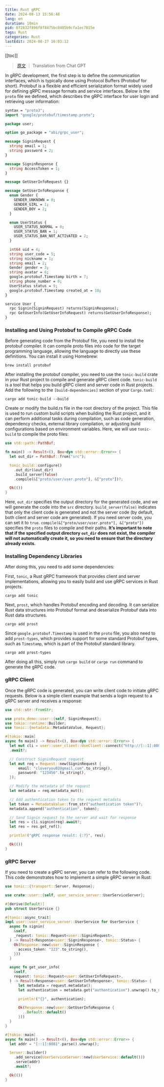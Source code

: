 ```yaml
---
title: Rust gRPC
date: 2024-08-13 15:56:48
lang: en
duration: 10min
pid: 072832f896f8f8475bc8405b9cfa1ec7015e
tags: Rust
categories: Rust
lastEdit: 2024-08-27 16:03:12
---
```

[[toc]]

> [原文](/posts/rust-grpc) ｜ Translation from Chat GPT

In gRPC development, the first step is to define the communication interfaces, which is typically done using Protocol Buffers (Protobuf for short). Protobuf is a flexible and efficient serialization format widely used for defining gRPC message formats and service interfaces. Below is the `proto` file we defined, which describes the gRPC interface for user login and retrieving user information:

```proto
syntax = "proto3";
import "google/protobuf/timestamp.proto";

package user;

option go_package = "abi/grpc_user";

message SigninRequest {
  string email = 1;
  string password = 2;
}

message SigninResponse {
  string AccessToken = 1;
}

message GetUserInfoRequest {}

message GetUserInfoResponse {
  enum Gender {
    GENDER_UNKNOWN = 0;
    GENDER_GIRL = 1;
    GENDER_BOY = 2;
  }

  enum UserStatus {
    USER_STATUS_NORMAL = 0;
    USER_STATUS_BAN = 1;
    USER_STATUS_BAN_NOT_ACTIVATED = 2;
  }

  int64 uid = 4;
  string user_code = 5;
  string nickname = 1;
  string email = 2;
  Gender gender = 3;
  string avatar = 6;
  google.protobuf.Timestamp birth = 7;
  string phone_number = 8;
  UserStatus status = 9;
  google.protobuf.Timestamp created_at = 10;
}

service User {
  rpc Signin(SigninRequest) returns(SigninResponse);
  rpc GetUserInfo(GetUserInfoRequest) returns(GetUserInfoResponse);
}
```

### Installing and Using Protobuf to Compile gRPC Code

Before generating code from the Protobuf file, you need to install the protobuf compiler. It can compile proto files into code for the target programming language, allowing the language to directly use these definitions. You can install it using Homebrew:

```shell
brew install protobuf
```

After installing the protobuf compiler, you need to use the `tonic-build` crate in your Rust project to compile and generate gRPC client code. `tonic-build` is a tool that helps you build gRPC client and server code in Rust projects. Add the following to the `[build-dependencies]` section of your `Cargo.toml`:

```shell
cargo add tonic-build --build
```

Create or modify the build.rs file in the root directory of the project. This file is used to run custom build scripts when building the Rust project, and it can perform additional tasks during compilation, such as code generation, dependency checks, external library compilation, or adjusting build configurations based on environment variables. Here, we will use `tonic-build` to compile the proto files:

```rust
use std::path::PathBuf;

fn main() -> Result<(), Box<dyn std::error::Error>> {
  let out_dir = PathBuf::from("src");

  tonic_build::configure()
    .out_dir(&out_dir)
    .build_server(false)
    .compile(&["proto/user/user.proto"], &["proto"])?;

  Ok(())
}
```

Here, `out_dir` specifies the output directory for the generated code, and we will generate the code into the `src` directory. `build_server(false)` indicates that only the client code is generated and not the server code (by default, both client and server code are generated). If you need server code, you can set it to `true`. `compile(&["proto/user/user.proto"], &["proto"])` specifies the `proto` files to compile and their paths. **It’s important to note that if the specified output directory `out_dir` does not exist, the compiler will not automatically create it, so you need to ensure that the directory already exists.**

### Installing Dependency Libraries

After doing this, you need to add some dependencies:

First, `tonic`, a Rust gRPC framework that provides client and server implementations, allowing you to easily build and use gRPC services in Rust projects.

```shell
cargo add tonic
```

Next, `prost`, which handles Protobuf encoding and decoding. It can serialize Rust data structures into Protobuf format and deserialize Protobuf data into Rust data structures.

```shell
cargo add prost
```

Since `google.protobuf.Timestamp` is used in the `proto` file, you also need to add `prost-types`, which provides support for some standard Protobuf types, such as `Timestamp`, which is part of the Protobuf standard library.

```shell
cargo add prost-types
```

After doing all this, simply run `cargo build` or `cargo run` command to generate the gRPC code.

### gRPC Client

Once the gRPC code is generated, you can write client code to initiate gRPC requests. Below is a simple client example that sends a login request to a gRPC server and receives a response:

```rust
use std::str::FromStr;

use proto_demo::user::{self, SigninRequest};
use tokio::runtime::Builder;
use tonic::{metadata::MetadataValue, Request};

#[tokio::main]
async fn main() -> Result<(), Box<dyn std::error::Error>> {
  let mut cli = user::user_client::UseClient::connect("http://[::1]:8081")
  .await?;

  // Construct SigninRequest request
  let mut req = Request::new(SigninRequest {
      email: "cloveryou02@gmail.com".to_string(),
      password: "123456".to_string(),
  });

  // Modify the metadata of the request
  let metadata = req.metadata_mut();

  // Add authentication token to the request metadata
  let token = MetadataValue::from_str("authentication token")?;
  metadata.append("authentication", token);

  // Send Signin request to the server and wait for response
  let res = cli.signin(req).await?;
  let res = res.get_ref();

  println!("gRPC response result: {:?}", res);

  Ok(())
}
```

### gRPC Server

If you need to create a gRPC server, you can refer to the following code. This code demonstrates how to implement a simple gRPC server in Rust:

```rust
use tonic::{transport::Server, Response};

use crate::user::{self, user_service_server::UserServiceServer};

#[derive(Default)]
pub struct UserService {}

#[tonic::async_trait]
impl user::user_service_server::UserService for UserService {
  async fn signin(
    &self,
    _request: tonic::Request<user::SigninRequest>,
  ) -> Result<Response<user::SigninResponse>, tonic::Status> {
    Ok(Response::new(user::SigninResponse {
      access_token: "123".to_string(),
    }))
  }

  async fn get_user_info(
    &self,
    request: tonic::Request<user::GetUserInfoRequest>,
  ) -> Result<Response<user::GetUserInfoResponse>, tonic::Status> {
      let metadata = request.metadata();
      let authentication = metadata.get("authentication").unwrap().to_str().unwrap();

      println!("{}", authentication);

      Ok(Response::new(user::GetUserInfoResponse {
        ..Default::default()
      }))
  }
}

#[tokio::main]
async fn main() -> Result<(), Box<dyn std::error::Error>> {
  let addr = "[::1]:8081".parse().unwrap();

  Server::builder()
    .add_service(UserServiceServer::new(UserService::default()))
    .serve(addr)
    .await?;

  Ok(())
}
```
